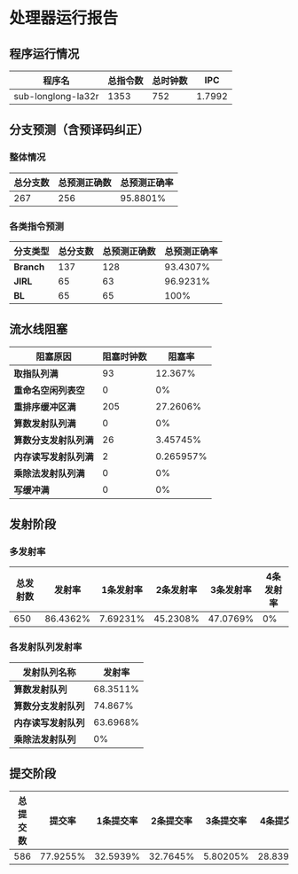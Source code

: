 # 处理器运行报告
## 程序运行情况
|程序名|总指令数|总时钟数|IPC|
|---|---|---|---|
|sub-longlong-la32r|1353|752|1.7992|

## 分支预测（含预译码纠正）
### 整体情况
|总分支数|总预测正确数|总预测正确率|
|---|---|---|
|267|256|95.8801%|

### 各类指令预测
|分支类型|总分支数|总预测正确数|总预测正确率|
|---|---|---|---|
|**Branch**| 137 | 128 | 93.4307%|
|**JIRL**| 65 | 63 | 96.9231%|
|**BL**| 65 | 65 | 100%|

## 流水线阻塞
|阻塞原因|阻塞时钟数|阻塞率|
|---|---|---|
|**取指队列满**| 93 | 12.367%|
|**重命名空闲列表空**|0 | 0%|
|**重排序缓冲区满**|205 | 27.2606%|
|**算数发射队列满**|0 | 0%|
|**算数分支发射队列满**|26 | 3.45745%|
|**内存读写发射队列满**|2 | 0.265957%|
|**乘除法发射队列满**|0 | 0%|
|**写缓冲满**|0 | 0%|

## 发射阶段
### 多发射率
|总发射数|发射率|1条发射率|2条发射率|3条发射率|4条发射率|
|---|---|---|---|---|---|
|650|86.4362%|7.69231%|45.2308%|47.0769%|0%|

### 各发射队列发射率
|发射队列名称|发射率|
|---|---|
|**算数发射队列**|68.3511%|
|**算数分支发射队列**|74.867%|
|**内存读写发射队列**|63.6968%|
|**乘除法发射队列**|0%|

## 提交阶段
|总提交数|提交率|1条提交率|2条提交率|3条提交率|4条提交率|
|---|---|---|---|---|---|
|586|77.9255%|32.5939%|32.7645%|5.80205%|28.8396%|
